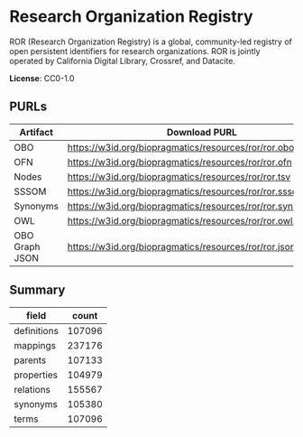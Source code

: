 # Research Organization Registry

ROR (Research Organization Registry) is a global, community-led registry
of open persistent identifiers for research organizations. ROR is jointly
operated by California Digital Library, Crossref, and Datacite.

**License**: CC0-1.0

## PURLs

| Artifact       | Download PURL                                                 | Latest Versioned Download PURL                                     |
|----------------|---------------------------------------------------------------|--------------------------------------------------------------------|
| OBO            | https://w3id.org/biopragmatics/resources/ror/ror.obo          | https://w3id.org/biopragmatics/resources/ror/1.36/ror.obo          |
| OFN            | https://w3id.org/biopragmatics/resources/ror/ror.ofn          | https://w3id.org/biopragmatics/resources/ror/1.36/ror.ofn          |
| Nodes          | https://w3id.org/biopragmatics/resources/ror/ror.tsv          | https://w3id.org/biopragmatics/resources/ror/1.36/ror.tsv          |
| SSSOM          | https://w3id.org/biopragmatics/resources/ror/ror.sssom.tsv    | https://w3id.org/biopragmatics/resources/ror/1.36/ror.sssom.tsv    |
| Synonyms       | https://w3id.org/biopragmatics/resources/ror/ror.synonyms.tsv | https://w3id.org/biopragmatics/resources/ror/1.36/ror.synonyms.tsv |
| OWL            | https://w3id.org/biopragmatics/resources/ror/ror.owl.gz       | https://w3id.org/biopragmatics/resources/ror/1.36/ror.owl.gz       |
| OBO Graph JSON | https://w3id.org/biopragmatics/resources/ror/ror.json.gz      | https://w3id.org/biopragmatics/resources/ror/1.36/ror.json.gz      |

## Summary

| field       |   count |
|-------------|---------|
| definitions |  107096 |
| mappings    |  237176 |
| parents     |  107133 |
| properties  |  104979 |
| relations   |  155567 |
| synonyms    |  105380 |
| terms       |  107096 |
